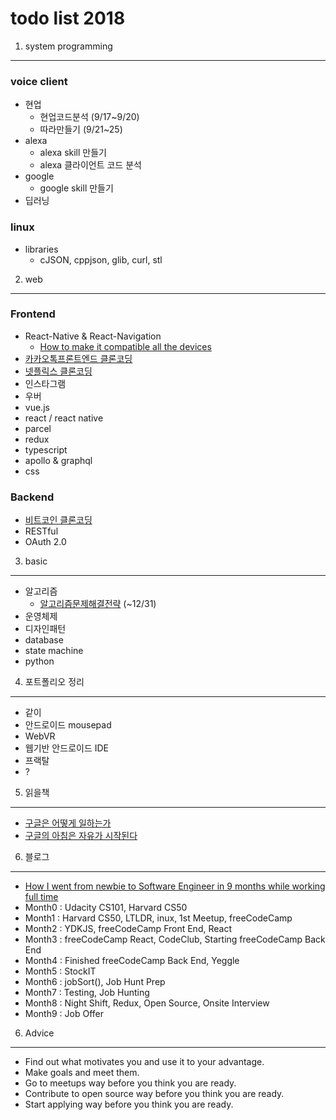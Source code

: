 todo list 2018
==============

1. system programming
---------------------

### voice client

- 현업
    - 현업코드분석 (9/17~9/20)
    - 따라만들기 (9/21~25)
- alexa
    - alexa skill 만들기
    - alexa 클라이언트 코드 분석
- google
    - google skill 만들기
- 딥러닝


### linux

- libraries
    - cJSON, cppjson, glib, curl, stl

2. web
---------------------

### Frontend
- React-Native & React-Navigation
  - [How to make it compatible all the devices](https://medium.com/@shanerudolfworktive/7-tips-to-develop-react-native-uis-for-all-screen-sizes-7ec5271be25c)
- [카카오톡프론트엔드 클론코딩](https://academy.nomadcoders.co/courses/enrolled/203015)
- [넷플릭스 클론코딩](https://academy.nomadcoders.co/courses/enrolled/351710)
- 인스타그램
- 우버
- vue.js
- react / react native
- parcel
- redux
- typescript
- apollo & graphql
- css


### Backend
- [비트코인 클론코딩](https://academy.nomadcoders.co/p/nomad-coin)
- RESTful
- OAuth 2.0

3. basic
---------------------
- 알고리즘
    - [알고리즘문제해결전략](http://www.aladin.co.kr/shop/wproduct.aspx?ItemId=21089176) (~12/31)
- 운영체제
- 디자인패턴
- database
- state machine
- python


4. 포트폴리오 정리
---------------------
- 같이
- 안드로이드 mousepad
- WebVR
- 웹기반 안드로이드 IDE
- 프랙탈
- ?


5. 읽을책
---------------------

- [구글은 어떻게 일하는가](http://www.aladin.co.kr/shop/wproduct.aspx?ItemId=46695416)
- [구글의 아침은 자유가 시작된다](http://www.aladin.co.kr/shop/wproduct.aspx?ItemId=58332162)


6. 블로그
---------------------
- [How I went from newbie to Software Engineer in 9 months while working full time](https://medium.freecodecamp.org/how-i-went-from-newbie-to-software-engineer-in-9-months-while-working-full-time-460bd8485847)
- Month0 : Udacity CS101, Harvard CS50
- Month1 : Harvard CS50, LTLDR, inux, 1st Meetup, freeCodeCamp
- Month2 : YDKJS, freeCodeCamp Front End, React
- Month3 : freeCodeCamp React, CodeClub, Starting freeCodeCamp Back End
- Month4 : Finished freeCodeCamp Back End, Yeggle
- Month5 : StockIT
- Month6 : jobSort(), Job Hunt Prep
- Month7 : Testing, Job Hunting
- Month8 : Night Shift, Redux, Open Source, Onsite Interview
- Month9 : Job Offer


6. Advice
---------------------
- Find out what motivates you and use it to your advantage.
- Make goals and meet them.
- Go to meetups way before you think you are ready.
- Contribute to open source way before you think you are ready.
- Start applying way before you think you are ready.
